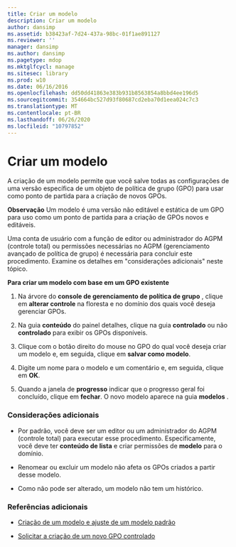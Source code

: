 ```yaml
---
title: Criar um modelo
description: Criar um modelo
author: dansimp
ms.assetid: b38423af-7d24-437a-98bc-01f1ae891127
ms.reviewer: ''
manager: dansimp
ms.author: dansimp
ms.pagetype: mdop
ms.mktglfcycl: manage
ms.sitesec: library
ms.prod: w10
ms.date: 06/16/2016
ms.openlocfilehash: dd50dd41863e383b931b8563854a8bbd4ee196d5
ms.sourcegitcommit: 354664bc527d93f80687cd2eba70d1eea024c7c3
ms.translationtype: MT
ms.contentlocale: pt-BR
ms.lasthandoff: 06/26/2020
ms.locfileid: "10797852"
---
```

# Criar um modelo


A criação de um modelo permite que você salve todas as configurações de uma versão específica de um objeto de política de grupo (GPO) para usar como ponto de partida para a criação de novos GPOs.

**Observação**  Um modelo é uma versão não editável e estática de um GPO para uso como um ponto de partida para a criação de GPOs novos e editáveis.

 

Uma conta de usuário com a função de editor ou administrador do AGPM (controle total) ou permissões necessárias no AGPM (gerenciamento avançado de política de grupo) é necessária para concluir este procedimento. Examine os detalhes em "considerações adicionais" neste tópico.

**Para criar um modelo com base em um GPO existente**

1.  Na árvore do **console de gerenciamento de política de grupo** , clique em **alterar controle** na floresta e no domínio dos quais você deseja gerenciar GPOs.

2.  Na guia **conteúdo** do painel detalhes, clique na guia **controlado** ou não **controlado** para exibir os GPOs disponíveis.

3.  Clique com o botão direito do mouse no GPO do qual você deseja criar um modelo e, em seguida, clique em **salvar como modelo**.

4.  Digite um nome para o modelo e um comentário e, em seguida, clique em **OK**.

5.  Quando a janela de **progresso** indicar que o progresso geral foi concluído, clique em **fechar**. O novo modelo aparece na guia **modelos** .

### Considerações adicionais

-   Por padrão, você deve ser um editor ou um administrador do AGPM (controle total) para executar esse procedimento. Especificamente, você deve ter **conteúdo de lista** e criar permissões de **modelo** para o domínio.

-   Renomear ou excluir um modelo não afeta os GPOs criados a partir desse modelo.

-   Como não pode ser alterado, um modelo não tem um histórico.

### Referências adicionais

-   [Criação de um modelo e ajuste de um modelo padrão](creating-a-template-and-setting-a-default-template-agpm40.md)

-   [Solicitar a criação de um novo GPO controlado](request-the-creation-of-a-new-controlled-gpo-agpm40.md)

 

 





